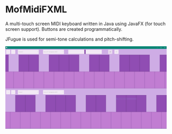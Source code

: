 # MofMidiFXML
A multi-touch screen MIDI keyboard written in Java using JavaFX (for touch screen support). Buttons are created programmatically.

JFugue is used for semi-tone calculations and pitch-shifting.

![Screenshot of Mof Midi Keyboard](mofmidifxml.PNG)

